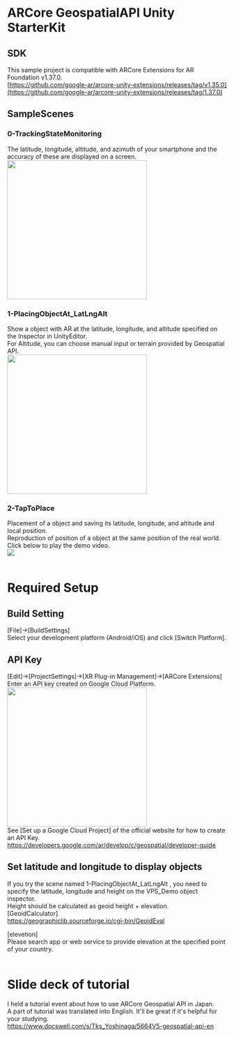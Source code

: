 # ARCore GeospatialAPI Unity StarterKit
## SDK
This sample project is compatible with ARCore Extensions for AR Foundation v1.37.0. <br>
[https://github.com/google-ar/arcore-unity-extensions/releases/tag/v1.35.0](https://github.com/google-ar/arcore-unity-extensions/releases/tag/1.37.0)
## SampleScenes
### 0-TrackingStateMonitoring
The latitude, longitude, altitude, and azimuth of your smartphone and the accuracy of these are displayed on a screen.<br>
<img src="https://github.com/TakashiYoshinaga/GeospatialAPI-Unity-StarterKit/raw/AR_Fukuoka-20220604/Materials/0-demo.png" width="320" />

### 1-PlacingObjectAt_LatLngAlt
Show a object with AR at the latitude, longitude, and altitude specified on the Inspector in UnityEditor.<br>
For Altitude, you can choose manual input or terrain provided by Geospatial API.<br>
<img src="https://github.com/TakashiYoshinaga/GeospatialAPI-Unity-StarterKit/raw/AR_Fukuoka-20220604/Materials/1-demo.png" width="320" />

### 2-TapToPlace
Placement of a object and saving its latitude, longitude, and altitude and local position.<br>
Reproduction of position of a object at the same position of the real world.<br>
Click below to play the demo video.<br>
[![](https://img.youtube.com/vi/2O2_O5hTguc/0.jpg)](https://www.youtube.com/watch?v=2O2_O5hTguc)
<br><br>

# Required Setup
## Build Setting
[File]->[BuildSettings]
<br>
Select your development platform (Android/iOS) and click [Switch Platform].
<br>
## API Key
[Edit]->[ProjectSettings]->[XR Plug-in Management]->[ARCore Extensions]
<br>
Enter an API key created on Google Cloud Platform.
<br>
<img src="https://github.com/TakashiYoshinaga/GeospatialAPI-Unity-StarterKit/raw/AR_Fukuoka-20220604/Materials/api.png" width="320" />
<br>
See [Set up a Google Cloud Project] of the official website for how to create an API Key.
<br>
https://developers.google.com/ar/develop/c/geospatial/developer-guide
<br>

## Set latitude and longitude to display objects
If you try the scene named 1-PlacingObjectAt_LatLngAlt , you need to specify the latitude, longitude and height on the VPS_Demo object inspector.<br>
Height should be calculated as geoid height + elevation.<br>
[GeoidCalculator]<br>
https://geographiclib.sourceforge.io/cgi-bin/GeoidEval

[elevetion]<br>
Please search app or web service to provide elevation at the specified point of your country.
<br><br>

# Slide deck of tutorial
I held a tutorial event about how to use ARCore Geospatial API in Japan.<br>
A part of tutorial was translated into English. It'll be great if it's helpful for your studying.<br>
https://www.docswell.com/s/Tks_Yoshinaga/5664V5-geospatial-api-en

<br><br>
